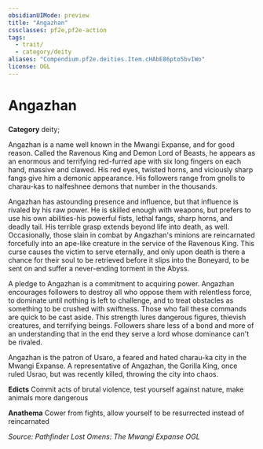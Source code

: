 ```yaml
---
obsidianUIMode: preview
title: "Angazhan"
cssclasses: pf2e,pf2e-action
tags:
  - trait/
  - category/deity
aliases: "Compendium.pf2e.deities.Item.cHAbE86pto5bvIWo"
license: OGL
---
```

# Angazhan

### 

**Category** deity; 




Angazhan is a name well known in the Mwangi Expanse, and for good reason. Called the Ravenous King and Demon Lord of Beasts, he appears as an enormous and terrifying red-furred ape with six long fingers on each hand, massive and clawed. His red eyes, twisted horns, and viciously sharp fangs give him a demonic appearance. His followers range from gnolls to charau-kas to nalfeshnee demons that number in the thousands.

Angazhan has astounding presence and influence, but that influence is rivaled by his raw power. He is skilled enough with weapons, but prefers to use his own abilities-his powerful fists, lethal fangs, sharp horns, and deadly tail. His terrible grasp extends beyond life into death, as well. Occasionally, those slain in combat by Angazhan's minions are reincarnated forcefully into an ape-like creature in the service of the Ravenous King. This curse causes the victim to serve eternally, and only upon death is there a chance for their soul to be retrieved before it slips into the Boneyard, to be sent on and suffer a never-ending torment in the Abyss.

A pledge to Angazhan is a commitment to acquiring power. Angazhan encourages followers to destroy all who oppose them with relentless force, to dominate until nothing is left to challenge, and to treat obstacles as something to be crushed with swiftness. Those who fail these commands are quick to be cast aside. This strength lures dangerous figures, thievish creatures, and terrifying beings. Followers share less of a bond and more of an understanding that in the end they serve a lord whose dominance can't be rivaled.

Angazhan is the patron of Usaro, a feared and hated charau-ka city in the Mwangi Expanse. A representative of Angazhan, the Gorilla King, once ruled Usrao, but was recently killed, throwing the city into chaos.

**Edicts** Commit acts of brutal violence, test yourself against nature, make animals more dangerous

**Anathema** Cower from fights, allow yourself to be resurrected instead of reincarnated

*Source: Pathfinder Lost Omens: The Mwangi Expanse*
*OGL*